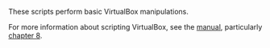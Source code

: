 These scripts perform basic VirtualBox manipulations.

For more information about scripting VirtualBox, see the [manual](https://www.virtualbox.org/manual/), particularly [chapter 8](https://www.virtualbox.org/manual/ch08.html).
